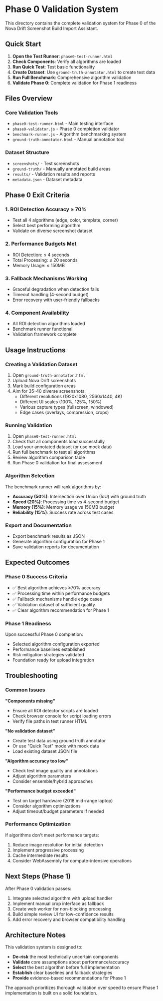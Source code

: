 # Phase 0 Validation System

This directory contains the complete validation system for Phase 0 of the Nova Drift Screenshot Build Import Assistant.

## Quick Start

1. **Open the Test Runner**: `phase0-test-runner.html`
2. **Check Components**: Verify all algorithms are loaded
3. **Run Quick Test**: Test basic functionality
4. **Create Dataset**: Use `ground-truth-annotator.html` to create test data
5. **Run Full Benchmark**: Comprehensive algorithm validation
6. **Validate Phase 0**: Complete validation for Phase 1 readiness

## Files Overview

### Core Validation Tools
- `phase0-test-runner.html` - Main testing interface
- `phase0-validator.js` - Phase 0 completion validator
- `benchmark-runner.js` - Algorithm benchmarking system
- `ground-truth-annotator.html` - Manual annotation tool

### Dataset Structure
- `screenshots/` - Test screenshots 
- `ground-truth/` - Manually annotated build areas
- `results/` - Validation results and reports
- `metadata.json` - Dataset metadata

## Phase 0 Exit Criteria

### 1. ROI Detection Accuracy ≥ 70%
- Test all 4 algorithms (edge, color, template, corner)
- Select best performing algorithm
- Validate on diverse screenshot dataset

### 2. Performance Budgets Met
- ROI Detection: ≤ 4 seconds
- Total Processing: ≤ 20 seconds  
- Memory Usage: ≤ 150MB

### 3. Fallback Mechanisms Working
- Graceful degradation when detection fails
- Timeout handling (4-second budget)
- Error recovery with user-friendly fallbacks

### 4. Component Availability
- All ROI detection algorithms loaded
- Benchmark runner functional
- Validation framework complete

## Usage Instructions

### Creating a Validation Dataset

1. Open `ground-truth-annotator.html`
2. Upload Nova Drift screenshots 
3. Mark build configuration areas
4. Aim for 35-40 diverse screenshots:
   - Different resolutions (1920x1080, 2560x1440, 4K)
   - Different UI scales (100%, 125%, 150%)
   - Various capture types (fullscreen, windowed)
   - Edge cases (overlays, compression, crops)

### Running Validation

1. Open `phase0-test-runner.html`
2. Check that all components load successfully
3. Load your annotated dataset (or use mock data)
4. Run full benchmark to test all algorithms
5. Review algorithm comparison table
6. Run Phase 0 validation for final assessment

### Algorithm Selection

The benchmark runner will rank algorithms by:
- **Accuracy (50%)**: Intersection over Union (IoU) with ground truth
- **Speed (20%)**: Processing time vs 4-second budget  
- **Memory (15%)**: Memory usage vs 150MB budget
- **Reliability (15%)**: Success rate across test cases

### Export and Documentation

- Export benchmark results as JSON
- Generate algorithm configuration for Phase 1
- Save validation reports for documentation

## Expected Outcomes

### Phase 0 Success Criteria
- ✅ Best algorithm achieves ≥70% accuracy
- ✅ Processing time within performance budgets
- ✅ Fallback mechanisms handle edge cases
- ✅ Validation dataset of sufficient quality
- ✅ Clear algorithm recommendation for Phase 1

### Phase 1 Readiness
Upon successful Phase 0 completion:
- Selected algorithm configuration exported
- Performance baselines established  
- Risk mitigation strategies validated
- Foundation ready for upload integration

## Troubleshooting

### Common Issues

**"Components missing"**
- Ensure all ROI detector scripts are loaded
- Check browser console for script loading errors
- Verify file paths in test runner HTML

**"No validation dataset"**  
- Create test data using ground truth annotator
- Or use "Quick Test" mode with mock data
- Load existing dataset JSON file

**"Algorithm accuracy too low"**
- Check test image quality and annotations
- Adjust algorithm parameters
- Consider ensemble/hybrid approaches

**"Performance budget exceeded"**
- Test on target hardware (2018 mid-range laptop)
- Consider algorithm optimizations
- Adjust timeout/budget parameters if needed

### Performance Optimization

If algorithms don't meet performance targets:
1. Reduce image resolution for initial detection
2. Implement progressive processing
3. Cache intermediate results
4. Consider WebAssembly for compute-intensive operations

## Next Steps (Phase 1)

After Phase 0 validation passes:
1. Integrate selected algorithm with upload handler
2. Implement manual crop interface as fallback
3. Create web worker for non-blocking processing  
4. Build simple review UI for low-confidence results
5. Add error recovery and browser compatibility handling

## Architecture Notes

This validation system is designed to:
- **De-risk** the most technically uncertain components
- **Validate** core assumptions about performance/accuracy
- **Select** the best algorithm before full implementation  
- **Establish** clear baselines and fallback strategies
- **Provide** evidence-based recommendations for Phase 1

The approach prioritizes thorough validation over speed to ensure Phase 1 implementation is built on a solid foundation.